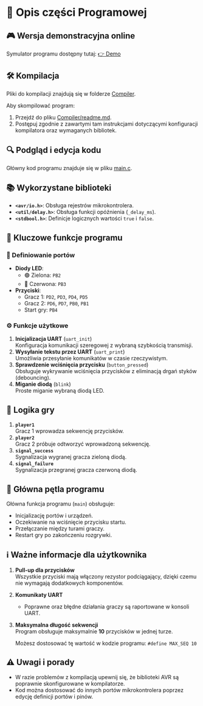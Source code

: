 # 🚀 Opis części Programowej 

## 🎮 Wersja demonstracyjna online
Symulator programu dostępny tutaj: [👉 Demo](https://wokwi.com/projects/411113571342260225)


## 🛠️ Kompilacja
Pliki do kompilacji znajdują się w folderze [Compiler](Software).

Aby skompilować program:
1. Przejdź do pliku [Compiler/readme.md](Software/Compiler/readme.md).
2. Postępuj zgodnie z zawartymi tam instrukcjami dotyczącymi konfiguracji kompilatora oraz wymaganych bibliotek.


## 🔍 Podgląd i edycja kodu
Główny kod programu znajduje się w pliku [main.c](Software/Compiler/main.c).


## 📚 Wykorzystane biblioteki

- **`<avr/io.h>`**: Obsługa rejestrów mikrokontrolera.
- **`<util/delay.h>`**: Obsługa funkcji opóźnienia (`_delay_ms`).
- **`<stdbool.h>`**: Definicje logicznych wartości `true` i `false`.


## 🔑 Kluczowe funkcje programu

### 📌 Definiowanie portów
- **Diody LED**:
  - 🟢 Zielona: `PB2`
  - 🔴 Czerwona: `PB3`
- **Przyciski**:
  - Gracz 1: `PD2`, `PD3`, `PD4`, `PD5`
  - Gracz 2: `PD6`, `PD7`, `PB0`, `PB1`
  - Start gry: `PB4`

### ⚙️ Funkcje użytkowe
1. **Inicjalizacja UART** (`uart_init`)  
   Konfiguracja komunikacji szeregowej z wybraną szybkością transmisji.
2. **Wysyłanie tekstu przez UART** (`uart_print`)  
   Umożliwia przesyłanie komunikatów w czasie rzeczywistym.
3. **Sprawdzenie wciśnięcia przycisku** (`button_pressed`)  
   Obsługuje wykrywanie wciśnięcia przycisków z eliminacją drgań styków (debouncing).
4. **Miganie diodą** (`blink`)  
   Proste miganie wybraną diodą LED.



## 🎲 Logika gry

1. **`player1`**  
   Gracz 1 wprowadza sekwencję przycisków.
2. **`player2`**  
   Gracz 2 próbuje odtworzyć wprowadzoną sekwencję.
3. **`signal_success`**  
   Sygnalizacja wygranej gracza zieloną diodą.
4. **`signal_failure`**  
   Sygnalizacja przegranej gracza czerwoną diodą.


## 🔄 Główna pętla programu

Główna funkcja programu (`main`) obsługuje:
- Inicjalizację portów i urządzeń.
- Oczekiwanie na wciśnięcie przycisku startu.
- Przełączanie między turami graczy.
- Restart gry po zakończeniu rozgrywki.



## ℹ️ Ważne informacje dla użytkownika

1. **Pull-up dla przycisków**  
   Wszystkie przyciski mają włączony rezystor podciągający, dzięki czemu nie wymagają dodatkowych komponentów.

2. **Komunikaty UART**  
   - Poprawne oraz błędne działania graczy są raportowane w konsoli UART.

3. **Maksymalna długość sekwencji**  
   Program obsługuje maksymalnie **10** przycisków w jednej turze. 

   Możesz dostosować tę wartość w kodzie programu: `#define MAX_SEQ 10`
   

## ⚠️ Uwagi i porady
- W razie problemów z kompilacją upewnij się, że biblioteki AVR są poprawnie skonfigurowane w kompilatorze.
- Kod można dostosować do innych portów mikrokontrolera poprzez edycję definicji portów i pinów.